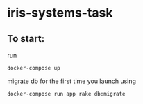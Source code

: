 # iris-systems-task

## To start:

run
```
docker-compose up
```

migrate db for the first time you launch using
```
docker-compose run app rake db:migrate
```
